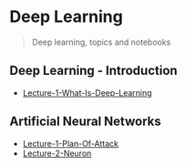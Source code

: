 # Deep Learning

> Deep learning, topics and notebooks

## Deep Learning - Introduction 
* [Lecture-1-What-Is-Deep-Learning](https://www.udemy.com/course/machinelearning/learn/lecture/6760400#overview)

## Artificial Neural Networks
* [Lecture-1-Plan-Of-Attack](https://www.udemy.com/course/machinelearning/learn/lecture/6760378#overview)
* [Lecture-2-Neuron](https://www.udemy.com/course/machinelearning/learn/lecture/6760380#overview)